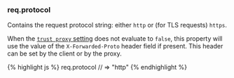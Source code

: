 <!---
 Copyright (c) 2016 StrongLoop, IBM, and Express Contributors
 License: MIT
-->

<h3 id='req.protocol'>req.protocol</h3>

Contains the request protocol string: either `http` or (for TLS requests) `https`.

When the [`trust proxy` setting](/4x/api.html#trust.proxy.options.table) does not evaluate to `false`,
this property will use the value of the `X-Forwarded-Proto` header field if present.
This header can be set by the client or by the proxy.

{% highlight js %}
req.protocol
// => "http"
{% endhighlight %}
